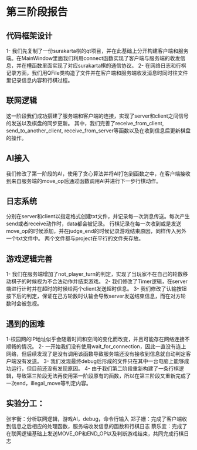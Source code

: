 # 第三阶段报告

## 代码框架设计
1- 我们先复制了一份surakarta棋的qt项目，并在此基础上分开构建客户端和服务端。在MainWindow里面我们利用connect函数实现了客户端与服务端的收发信息，并在槽函数里面实现了对应surakarta棋的通信协议。
2-  在网络日志和行棋记录方面，我们用QFile类构造了文件并在客户端和服务端收发消息时同时往文件里记录信息内容和行棋过程。

## 联网逻辑
这一阶段我们成功搭建了服务端和客户端的连接，实现了server和client之间信号的发送以及棋盘的同步更新。
其中，我们完善了receive_from_client, send_to_another_client, receive_from_server等函数以及在收到信息后更新棋盘的操作。

## AI接入
我们修改了第一阶段的AI，使用了贪心算法并将AI打包到函数之中，在客户端接收到来自服务端的move_op后通过函数调用AI并进行下一步行棋动作。

## 日志系统
分别在server和client以指定格式创建txt文件，并记录每一次消息传送。每次产生send或者receive动作时，data都会被记录。
行棋记录在每一次收到或是发送move_op的时候添加，并在judge_end的时候记录游戏结束原因，同样传入另外一个txt文件中。
两个文件都与project在平行的文件夹存放。

## 游戏逻辑完善
1- 我们在服务端增加了not_player_turn的判定，实现了当玩家不在自己的轮数移动棋子的时候视为不合法动作并结束游戏。
2- 我们修改了Timer逻辑，在server端进行计时并在超时的时候给两个client发送超时信息。
3- 我们修改了认输按钮按下后的判定，保证在己方轮数时认输会导致server发送结束信息，而在对方轮数时会被忽视。

## 遇到的困难
1-校园网的IP地址似乎会随着时间和空间的变化而改变，并且可能存在网络连接不顺畅的情况。
2- 一开始我们没有使用wait_for_connection，因此一直没有连上网络，但后续发现了是没有调用该函数导致服务端还没有接收到信息就自动判定客户端没有发送。
3- 我们发现最终debug后形成的文件只在其中一台电脑上能够成功运行，但目前还没有发现原因。
4- 由于我们第二阶段重新构建了一条行棋逻辑，导致第三阶段无法再使用第一阶段原有的函数，所以在第三阶段又重新完成了一次end，illegal_move等判定内容。

## 实验分工：
张宇衡：分析联网逻辑，游戏AI，debug，命令行输入
郑子姗：完成了客户端收到信息之后相应的处理函数，服务端收发信息的函数和行棋日志
蔡乐宜：完成了在联网逻辑基础上发送MOVE_OP和END_OP以及判断游戏结束，共同完成行棋日志
